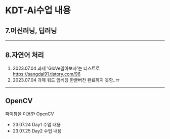 # KDT-Ai수업 내용 

## 7.머신러닝, 딥러닝 

***

## 8.자연어 처리 
1. 2023.07.04 과제 'GloVe알아보자'는 티스트로 <https://sangdal91.tistory.com/96>
2. 2023.07.04 과제 워드 임베딩 한글버전 완료하지 못함..ㅠ

***

## OpenCV 
파이참을 이용한 OpenCV
* 23.07.24 Day1 수업 내용 
* 23.07.25 Day2 수업 내용 

